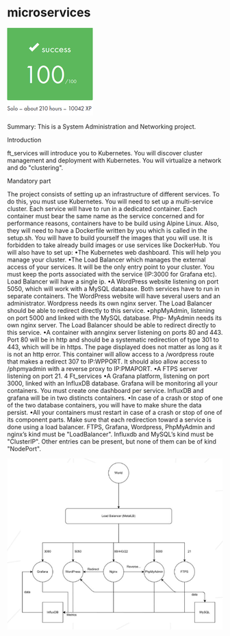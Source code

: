 # microservices

![alt_text](https://github.com/dkarthus/microservices/blob/83788aadbb1e030f77ce60b8f454891f94262764/servs2.png)

Summary: This is a System Administration and Networking project.

Introduction

ft_services will introduce you to Kubernetes. You will discover cluster management and
deployment with Kubernetes. You will virtualize a network and do "clustering".

Mandatory part

The project consists of setting up an infrastructure of different services. To do this, you
must use Kubernetes. You will need to set up a multi-service cluster.
Each service will have to run in a dedicated container.
Each container must bear the same name as the service concerned and for performance
reasons, containers have to be build using Alpine Linux.
Also, they will need to have a Dockerfile written by you which is called in the setup.sh.
You will have to build yourself the images that you will use. It is forbidden to take
already build images or use services like DockerHub.
You will also have to set up:
•The Kubernetes web dashboard. This will help you manage your cluster.
•The Load Balancer which manages the external access of your services. It will be
the only entry point to your cluster. You must keep the ports associated with the
service (IP:3000 for Grafana etc). Load Balancer will have a single ip.
•A WordPress website listening on port 5050, which will work with a MySQL database.
Both services have to run in separate containers. The WordPress website will have
several users and an administrator. Wordpress needs its own nginx server. The
Load Balancer should be able to redirect directly to this service.
•phpMyAdmin, listening on port 5000 and linked with the MySQL database. Php-
MyAdmin needs its own nginx server. The Load Balancer should be able to redirect
directly to this service.
•A container with annginx server listening on ports 80 and 443. Port 80 will be in
http and should be a systematic redirection of type 301 to 443, which will be in
https.
The page displayed does not matter as long as it is not an http error.
This container will allow access to a /wordpress route that makes a redirect 307
to IP:WPPORT.
It should also allow access to /phpmyadmin with a reverse proxy to IP:PMAPORT.
•A FTPS server listening on port 21.
4
Ft_services
•A Grafana platform, listening on port 3000, linked with an InfluxDB database.
Grafana will be monitoring all your containers. You must create one dashboard
per service. InfluxDB and grafana will be in two distincts containers.
•In case of a crash or stop of one of the two database containers, you will have to
make shure the data persist.
•All your containers must restart in case of a crash or stop of one of its component
parts.
Make sure that each redirection toward a service is done using a load balancer. FTPS,
Grafana, Wordpress, PhpMyAdmin and nginx’s kind must be "LoadBalancer". Influxdb
and MySQL’s kind must be "ClusterIP". Other entries can be present, but none of them
can be of kind "NodePort".


![alt_text](https://github.com/dkarthus/microservices/blob/83788aadbb1e030f77ce60b8f454891f94262764/servs.png)
